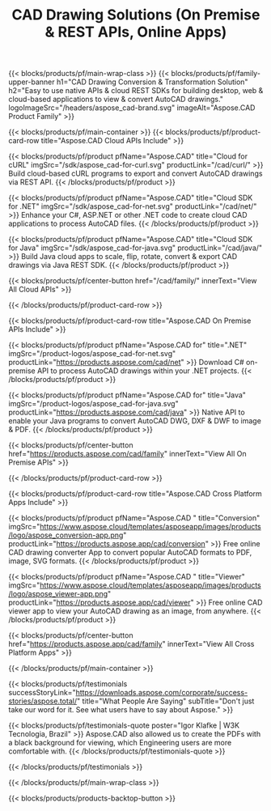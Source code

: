 ﻿---
title: CAD Drawing Solutions (On Premise & REST APIs, Online Apps) 
description: Easy to use native APIs & cloud REST SDKs for building desktop, web & cloud-based applications to view & convert AutoCAD drawings 
weight: 20
url: /
---

{{< blocks/products/pf/main-wrap-class >}}
{{< blocks/products/pf/family-upper-banner h1="CAD Drawing Conversion & Transformation Solution" h2="Easy to use native APIs & cloud REST SDKs for building desktop, web & cloud-based applications to view & convert AutoCAD drawings." logoImageSrc="/headers/aspose_cad-brand.svg" imageAlt="Aspose.CAD Product Family" >}}

{{< blocks/products/pf/main-container >}}
{{< blocks/products/pf/product-card-row title="Aspose.CAD Cloud APIs Include" >}}

{{< blocks/products/pf/product pfName="Aspose.CAD" title="Cloud for cURL" imgSrc="/sdk/aspose_cad-for-curl.svg" productLink="/cad/curl/" >}}
Build cloud-based cURL programs to export and convert AutoCAD drawings via REST API.
{{< /blocks/products/pf/product >}}

{{< blocks/products/pf/product pfName="Aspose.CAD" title="Cloud SDK for .NET" imgSrc="/sdk/aspose_cad-for-net.svg" productLink="/cad/net/" >}}
Enhance your C#, ASP.NET or other .NET code to create cloud CAD applications to process AutoCAD files.
{{< /blocks/products/pf/product >}}

{{< blocks/products/pf/product pfName="Aspose.CAD" title="Cloud SDK for Java" imgSrc="/sdk/aspose_cad-for-java.svg" productLink="/cad/java/" >}}
Build Java cloud apps to scale, flip, rotate, convert & export CAD drawings via Java REST SDK.
{{< /blocks/products/pf/product >}}

{{< blocks/products/pf/center-button href="/cad/family/" innerText="View All Cloud APIs" >}}

{{< /blocks/products/pf/product-card-row >}}

{{< blocks/products/pf/product-card-row title="Aspose.CAD On Premise APIs Include" >}}

{{< blocks/products/pf/product pfName="Aspose.CAD for" title=".NET" imgSrc="/product-logos/aspose_cad-for-net.svg" productLink="https://products.aspose.com/cad/net" >}}
Download C# on-premise API to process AutoCAD drawings within your .NET projects.
{{< /blocks/products/pf/product >}}

{{< blocks/products/pf/product pfName="Aspose.CAD for" title="Java" imgSrc="/product-logos/aspose_cad-for-java.svg" productLink="https://products.aspose.com/cad/java" >}}
Native API to enable your Java programs to convert AutoCAD DWG, DXF & DWF to image & PDF.
{{< /blocks/products/pf/product >}}

{{< blocks/products/pf/center-button href="https://products.aspose.com/cad/family" innerText="View All On Premise APIs" >}}

{{< /blocks/products/pf/product-card-row >}}

{{< blocks/products/pf/product-card-row title="Aspose.CAD Cross Platform Apps Include" >}}

{{< blocks/products/pf/product pfName="Aspose.CAD " title="Conversion" imgSrc="https://www.aspose.cloud/templates/asposeapp/images/products/logo/aspose_conversion-app.png" productLink="https://products.aspose.app/cad/conversion" >}}
Free online CAD drawing converter App to convert popular AutoCAD formats to PDF, image, SVG formats.
{{< /blocks/products/pf/product >}}

{{< blocks/products/pf/product pfName="Aspose.CAD " title="Viewer" imgSrc="https://www.aspose.cloud/templates/asposeapp/images/products/logo/aspose_viewer-app.png" productLink="https://products.aspose.app/cad/viewer" >}}
Free online CAD viewer app to view your AutoCAD drawing as an image, from anywhere.
{{< /blocks/products/pf/product >}}

{{< blocks/products/pf/center-button href="https://products.aspose.app/cad/family" innerText="View All Cross Platform Apps" >}}


{{< /blocks/products/pf/main-container >}}

{{< blocks/products/pf/testimonials successStoryLink="https://downloads.aspose.com/corporate/success-stories/aspose.total/" title="What People Are Saying" subTitle="Don't just take our word for it. See what users have to say about Aspose." >}}

{{< blocks/products/pf/testimonials-quote poster="Igor Klafke | W3K Tecnologia, Brazil" >}}
Aspose.CAD also allowed us to create the PDFs with a black background for viewing, which Engineering users are more comfortable with.
{{< /blocks/products/pf/testimonials-quote >}}

{{< /blocks/products/pf/testimonials >}}

{{< /blocks/products/pf/main-wrap-class >}}

{{< blocks/products/products-backtop-button >}}
